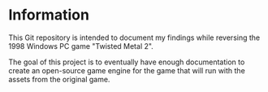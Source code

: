 # Information

This Git repository is intended to document my findings while reversing the
1998 Windows PC game "Twisted Metal 2".

The goal of this project is to eventually have enough documentation to create
an open-source game engine for the game that will run with the assets from the
original game.

